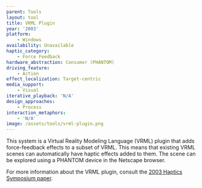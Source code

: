 ```yaml
---
parent: Tools
layout: tool
title: VRML Plugin
year: '2003'
platform:
    - Windows
availability: Unavailable
haptic_category:
    - Force Feedback
hardware_abstraction: Consumer (PHANTOM)
driving_feature:
    - Action
effect_localization: Target-centric
media_support:
    - Visual
iterative_playback: 'N/A'
design_approaches:
    - Process
interaction_metaphors:
    - 'N/A'
image: /assets/tools/vrml-plugin.png
---
```

This system is a Virtual Reality Modeling Language (VRML) plugin that adds force-feedback effects to a subset of VRML.
This means that existing VRML scenes can automatically have haptic effects added to them.
The scene can be explored using a PHANTOM device in the Netscape browser.

For more information about the VRML plugin, consult the [2003 Haptics Symposium paper](https://doi.org/10.1109/HAPTIC.2003.1191334).
